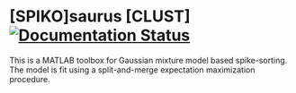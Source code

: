# [SPIKO]saurus [CLUST] [![Documentation Status](https://readthedocs.org/projects/spikoclust/badge/?version=latest)](http://spikoclust.readthedocs.org/en/latest/?badge=latest)

This is a MATLAB toolbox for Gaussian mixture model based spike-sorting.  The model is fit using a split-and-merge expectation maximization procedure. 
  
















